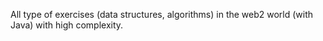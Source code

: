 All type of exercises (data structures, algorithms) in the web2 world (with Java) with high complexity.
